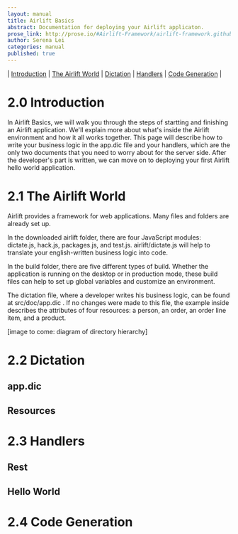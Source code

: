 ```yaml
---
layout: manual
title: Airlift Basics
abstract: Documentation for deploying your Airlift applicaton.
prose_link: http://prose.io/#Airlift-Framework/airlift-framework.github.com/edit/master/_posts/manual/0100-01-01-airlift_basics.md
author: Serena Lei
categories: manual
published: true
---
```


| [Introduction](#20_introduction) | [The Airlift World](#21_the_airlift_world) | [Dictation](#22_dictation) | [Handlers](#23_handlers) | [Code Generation](#24_code_generation) |

# 2.0 Introduction

In Airlift Basics, we will walk you through the steps of startting and finishing an Airlift application.  We'll explain more about what's inside the Airlift environment and how it all works together.  This page will describe how to write your business logic in the app.dic file and your handlers, which are the only two documents that you need to worry about for the server side.  After the developer's part is written, we can move on to deploying your first Airlift hello world application.


# 2.1 The Airlift World

Airlift provides a framework for web applications.  Many files and folders are already set up.

In the downloaded airlift folder, there are four JavaScript modules: dictate.js, hack.js, packages.js, and test.js.  airlift/dictate.js will help to translate your english-written business logic into code.

In the build folder, there are five different types of build.  Whether the application is running on the desktop or in production mode, these build files can help to set up global variables and customize an environment.

The dictation file, where a developer writes his business logic, can be found at src/doc/app.dic .  If no changes were made to this file, the example inside describes the attributes of four resources: a person, an order, an order line item, and a product.


\[image to come: diagram of directory hierarchy\]

<!--gen/meta/a gen/meta/r app.dic harness.js dictate.js
env - builds set "global" variables outside of build file then the build file uses them-->

# 2.2 Dictation

## app.dic

## Resources


# 2.3 Handlers

## Rest

## Hello World


# 2.4 Code Generation

<!--
A resource handle is an identifier for a resource that is currently being accessed. Resource handles can be opaque, in which case they are often integer numbers, or they can be pointers that allow access to further information. Common resource handles are file descriptors and sockets.

The concept of a web resource is primitive in the Web architecture, and is used in the definition of its fundamental elements. The term was first introduced to refer to targets of uniform resource locators (URLs), but its definition has been further extended to include the referent of any uniform resource identifier (RFC 3986), or internationalized resource identifier (RFC 3987). In the Semantic Web, abstract resources and their semantic properties are described using the family of languages based on Resource Description Framework (RDF).

-->

